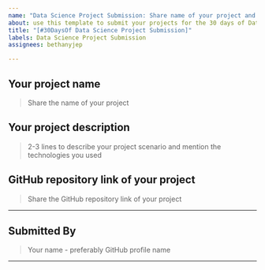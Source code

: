 ```yaml
---
name: "Data Science Project Submission: Share name of your project and GitHub repository link"
about: use this template to submit your projects for the 30 days of Data Science
title: "[#30DaysOf Data Science Project Submission]"
labels: Data Science Project Submission
assignees: bethanyjep

---
```


## Your project name
> Share the name of your project

## Your project description
> 2-3 lines to describe your project scenario and mention the technologies you used

## GitHub repository link of your project
> Share the GitHub repository link of your project


---
## Submitted By
> Your name - preferably GitHub profile name

---
